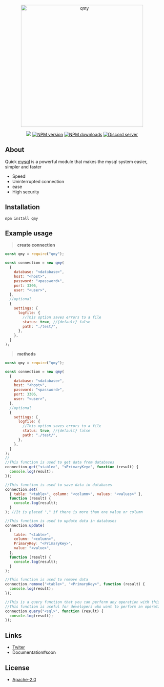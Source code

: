 <div align="center">
  <p>
    <a href="https://www.npmjs.com/package/qmy"><img  src="https://gcdn.pbrd.co/images/iT2RoGwPO1f9.png?o=1" width="400" alt="qmy" /></a>
  </p>
  <p>
    <a href="https://discord.com/users/599882913064026153#804291489319616512"><img src="https://img.shields.io/static/v1?label=powered%20by&message=Arth&color=000&style=for-the-badge&logo=Windows%20Terminal&logoColor=fff"/></a>
    <a href="https://www.npmjs.com/package/qmy"><img src="https://img.shields.io/npm/v/qmy.svg?style=for-the-badge" alt="NPM version" /></a>
    <a href="https://www.npmjs.com/package/qmy"><img src="https://img.shields.io/npm/dt/qmy.svg?maxAge=3600&style=for-the-badge" alt="NPM downloads" /></a>
    <a href="https://discord.gg/r7sgerWCcT"><img src="https://img.shields.io/discord/894463244188676116?https://img.shields.io/static/v1?text=f&style=for-the-badge&logo=discord&logoColor=fff" alt="Discord server" /></a>

  </p>
</div>

## About

Quick [mysql](https://www.mysql.com/) is a powerful module that makes the mysql system easier, simpler and faster

- Speed
- Uninterrupted connection
- ease
- High security

## Installation

```sh-session
npm install qmy
```

## Example usage

> **create connection**

```js
const qmy = require("qmy");

const connection = new qmy(
  {
    database: "<database>",
    host: "<host>",
    password: "<password>",
    port: 3306,
    user: "<user>",
  },
  //optional
  {
    settings: {
      logfile: {
        //This option saves errors to a file
        status: true, //{default} false
        path: "./test/",
      },
    },
  }
);
```

> **methods**

```js
const qmy = require("qmy");

const connection = new qmy(
  {
    database: "<database>",
    host: "<host>",
    password: "<password>",
    port: 3306,
    user: "<user>",
  },
  //optional
  {
    settings: {
      logfile: {
        //This option saves errors to a file
        status: true, //{default} false
        path: "./test/",
      },
    },
  }
);
//
//This function is used to get data from databases
connection.get("<table>", "<PrimaryKey>", function (result) {
  console.log(result);
});

//This function is used to save data in databases
connection.set(
  { table: "<table>", column: "<column>", values: "<values>" },
  function (result) {
    console.log(result);
  }
); //It is placed "," if there is more than one value or column

//This function is used to update data in databases
connection.update(
  {
    table: "<table>",
    column: "<column>",
    PrimaryKey: "<PrimaryKey>",
    value: "<value>",
  },
  function (result) {
    console.log(result);
  }
);

//This function is used to remove data
connection.remove("<table>", "<PrimaryKey>", function (result) {
  console.log(result);
});

//This is a query function that you can perform any operation with this function.
//This function is useful for developers who want to perform an operation that is not available in existing functions
connection.query("<sql>", function (result) {
  console.log(result);
});
```

## Links

- [Twiter](https://twitter.com/onlyarth)
- Documentation#soon

## License

- [Apache-2.0](https://www.apache.org/licenses/LICENSE-2.0)
